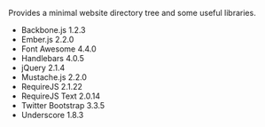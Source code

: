 Provides a minimal website directory tree and some useful libraries.

* Backbone.js 1.2.3
* Ember.js 2.2.0
* Font Awesome 4.4.0
* Handlebars 4.0.5
* jQuery 2.1.4
* Mustache.js 2.2.0
* RequireJS 2.1.22
* RequireJS Text 2.0.14
* Twitter Bootstrap 3.3.5
* Underscore 1.8.3
